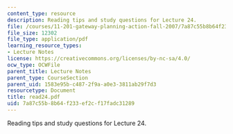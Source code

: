 ```yaml
---
content_type: resource
description: Reading tips and study questions for Lecture 24.
file: /courses/11-201-gateway-planning-action-fall-2007/7a87c55b8b64f233ef2cf17fadc31289_read24.pdf
file_size: 12302
file_type: application/pdf
learning_resource_types:
- Lecture Notes
license: https://creativecommons.org/licenses/by-nc-sa/4.0/
ocw_type: OCWFile
parent_title: Lecture Notes
parent_type: CourseSection
parent_uid: 1583e95b-c487-2f9a-a0e3-3811ab29f7d3
resourcetype: Document
title: read24.pdf
uid: 7a87c55b-8b64-f233-ef2c-f17fadc31289
---
```

Reading tips and study questions for Lecture 24.